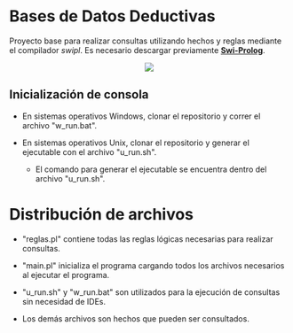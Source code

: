 # Bases de Datos Deductivas
Proyecto base para realizar consultas utilizando hechos y reglas mediante el compilador *swipl*. Es necesario descargar previamente [**Swi-Prolog**](https://www.swi-prolog.org/download/stable).

<p align="center">
  <img src="http://some_place.com/image.png](https://github.com/AgustinDuelli/Datalog_DB/assets/130614935/f1e0d333-7842-4026-ad2f-fa66090397bc" />
</p>

## Inicialización de consola
- En sistemas operativos Windows, clonar el repositorio y correr el archivo "w_run.bat".

- En sistemas operativos Unix, clonar el repositorio y generar el ejecutable con el archivo "u_run.sh".
  - El comando para generar el ejecutable se encuentra dentro del archivo "u_run.sh".

# Distribución de archivos
- "reglas.pl" contiene todas las reglas lógicas necesarias para realizar consultas.
- "main.pl" inicializa el programa cargando todos los archivos necesarios al ejecutar el programa.

- "u_run.sh" y "w_run.bat" son utilizados para la ejecución de consultas sin necesidad de IDEs.

- Los demás archivos son hechos que pueden ser consultados.
